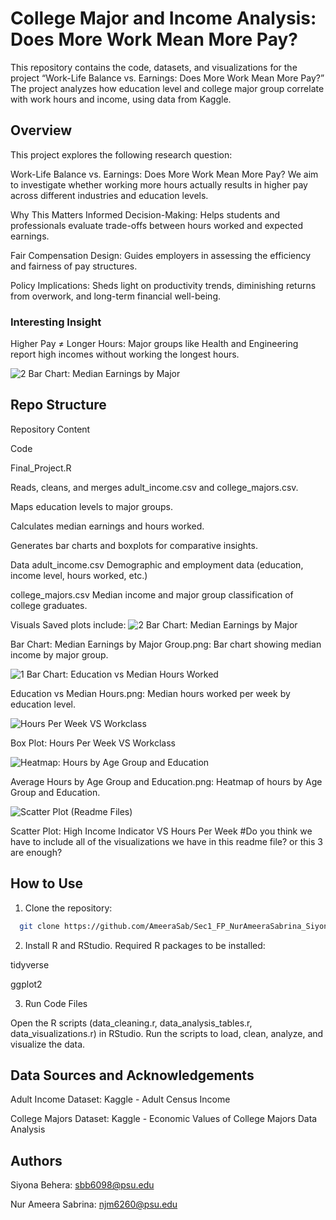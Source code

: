 
# College Major and Income Analysis: Does More Work Mean More Pay?

This repository contains the code, datasets, and visualizations for the project “Work-Life Balance vs. Earnings: Does More Work Mean More Pay?” The project analyzes how education level and college major group correlate with work hours and income, using data from Kaggle.

## Overview

This project explores the following research question:

Work-Life Balance vs. Earnings: Does More Work Mean More Pay?
We aim to investigate whether working more hours actually results in higher pay across different industries and education levels.

Why This Matters
Informed Decision-Making: Helps students and professionals evaluate trade-offs between hours worked and expected earnings.

Fair Compensation Design: Guides employers in assessing the efficiency and fairness of pay structures.

Policy Implications: Sheds light on productivity trends, diminishing returns from overwork, and long-term financial well-being.


### Interesting Insight

Higher Pay ≠ Longer Hours: Major groups like Health and Engineering report high incomes without working the longest hours. 

![2  Bar Chart: Median Earnings by Major](https://github.com/user-attachments/assets/1f773823-a215-4b45-89df-3361f9219f40)



## Repo Structure
 
Repository Content

Code

Final_Project.R

Reads, cleans, and merges adult_income.csv and college_majors.csv.

Maps education levels to major groups.

Calculates median earnings and hours worked.

Generates bar charts and boxplots for comparative insights.

Data
adult_income.csv
Demographic and employment data (education, income level, hours worked, etc.)

college_majors.csv
Median income and major group classification of college graduates.

Visuals
Saved plots include:
![2  Bar Chart: Median Earnings by Major](https://github.com/user-attachments/assets/480ff7b5-9aaa-41d0-9f7c-8bd07a1c072b)

Bar Chart: Median Earnings by Major Group.png: Bar chart showing median income by major group.


![1  Bar Chart: Education vs Median Hours Worked](https://github.com/user-attachments/assets/4647ceb3-b362-46d0-b340-5e7b102becaa)

Education vs Median Hours.png: Median hours worked per week by education level.

![Hours Per Week VS Workclass](https://github.com/user-attachments/assets/faba27a0-ecda-4fb3-9bf1-57b30414d05b)

Box Plot: Hours Per Week VS Workclass



![Heatmap: Hours by Age Group and Education](https://github.com/user-attachments/assets/d8d55a03-2520-45c0-a011-d4a5e12ccce7)

Average Hours by Age Group and Education.png: Heatmap of hours by Age Group and Education. 

![Scatter Plot (Readme Files)](https://github.com/user-attachments/assets/d49aff66-a987-41c6-9ece-5be29f884e4b)

Scatter Plot: High Income Indicator VS Hours Per Week
#Do you think we have to include all of the visualizations we have in this readme file? or this 3 are enough?

## How to Use

1. Clone the repository:

 ```bash
   git clone https://github.com/AmeeraSab/Sec1_FP_NurAmeeraSabrina_SiyonaBehera.git
   ```

2. Install R and RStudio. 
Required R packages to be installed:

  tidyverse

  ggplot2

3. Run Code Files
   
  Open the R scripts (data_cleaning.r, data_analysis_tables.r, data_visualizations.r) in RStudio.
  Run the scripts to load, clean, analyze, and visualize the data.

## Data Sources and Acknowledgements

Adult Income Dataset: Kaggle - Adult Census Income

College Majors Dataset: Kaggle - Economic Values of College Majors Data Analysis


## Authors

Siyona Behera: sbb6098@psu.edu

Nur Ameera Sabrina: njm6260@psu.edu
